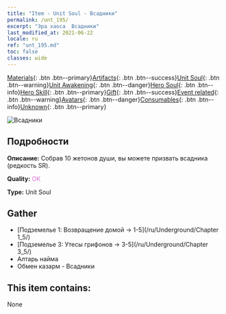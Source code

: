 ```yaml
---
title: "Item - Unit Soul - Всадники"
permalink: /unt_195/
excerpt: "Эра хаоса  Всадники"
last_modified_at: 2021-06-22
locale: ru
ref: "unt_195.md"
toc: false
classes: wide
---
```

 [Materials](/ItemsRU/){: .btn .btn--primary}[Artifacts](/ItemsRU/Artifacts/){: .btn .btn--success}[Unit Soul](/ItemsRU/UnitSoul/){: .btn .btn--warning}[Unit Awakening](/ItemsRU/UnitAwakening/){: .btn .btn--danger}[Hero Soul](/ItemsRU/HeroSoul/){: .btn .btn--info}[Hero Skill](/ItemsRU/HeroSkill/){: .btn .btn--primary}[Gift](/ItemsRU/Gift/){: .btn .btn--success}[Event related](/ItemsRU/Events/){: .btn .btn--warning}[Avatars](/ItemsRU/Avatars/){: .btn .btn--danger}[Consumables](/ItemsRU/Consumables/){: .btn .btn--info}[Unknown](/ItemsRU/Unknown/){: .btn .btn--primary}

 ![Всадники](/images/u/ti_qishi.jpg)

## Подробности
 **Описание:** Собрав 10 жетонов души, вы можете призвать всадника (редкость SR).

 **Quality:** <span style="color: #DA70D6">OK</span>

 **Type:** Unit Soul

## Gather

*    [Подземелье 1: Возвращение домой -> 1-5](/ru/Underground/Chapter 1_5/) 
*    [Подземелье 3: Утесы грифонов -> 3-5](/ru/Underground/Chapter 3_5/) 
*    Алтарь найма 
*    Обмен казарм - Всадники 

## This item contains:

  None

